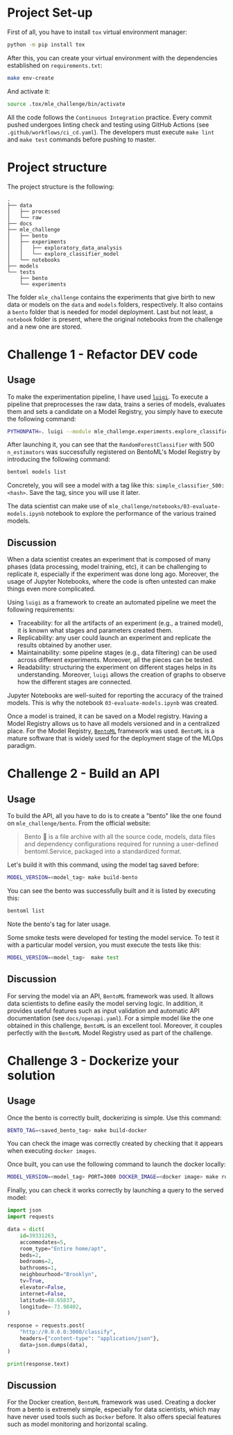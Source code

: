 # Project Set-up

First of all, you have to install `tox` virtual environment manager:

```bash
python -m pip install tox
```

After this, you can create your virtual environment with the dependencies established on
`requirements.txt`:

```bash
make env-create
```

And activate it:

```bash
source .tox/mle_challenge/bin/activate
```

All the code follows the `Continuous Integration` practice. Every commit pushed undergoes
linting check and testing using GitHub Actions (see `.github/workflows/ci_cd.yaml`).
The developers must execute `make lint` and `make test` commands before pushing to master.

# Project structure

The project structure is the following:

```
.
├── data
│   ├── processed
│   └── raw
├── docs
├── mle_challenge
│   ├── bento
│   ├── experiments
│   │   ├── exploratory_data_analysis
│   │   └── explore_classifier_model
│   └── notebooks
├── models
└── tests
    ├── bento
    └── experiments
```

The folder `mle_challenge` contains the experiments that give birth to new data
or models on the `data` and `models` folders, respectively.
It also contains a `bento` folder that is needed for model deployment. Last but not
least, a `notebook` folder is present, where the original notebooks from the challenge and
a new one are stored.

# Challenge 1 - Refactor DEV code

## Usage

To make the experimentation pipeline, I have used [`luigi`](https://github.com/spotify/luigi).
To execute a pipeline that preprocesses the raw data, trains a series of models,
evaluates them and sets a candidate on a Model Registry, you simply have to execute
the following command:

```bash
PYTHONPATH=. luigi --module mle_challenge.experiments.explore_classifier_model.explore_classifier_model RunModelTrainEval --local-scheduler
```

After launching it, you can see that the `RandomForestClassifier` with 500 `n_estimators`
was successfully registered on BentoML's Model Registry by introducing the following command:

```bash
bentoml models list
```

Concretely, you will see a model with a tag like this: `simple_classifier_500:<hash>`.
Save the tag, since you will use it later.

The data scientist can make use of `mle_challenge/notebooks/03-evaluate-models.ipynb`
notebook to explore the performance of the various trained models.

## Discussion

When a data scientist creates an experiment that is composed of many phases
(data processing, model training, etc), it can be challenging to replicate it,
especially if the experiment was done long ago. Moreover, the usage of Jupyter
Notebooks, where the code is often untested can make things even more complicated.

Using `luigi` as a framework to create an automated pipeline we meet the following
requirements:

- Traceability: for all the artifacts of an experiment (e.g., a trained model), it is known
what stages and parameters created them.
- Replicability: any user could launch an experiment and replicate the results obtained by another user.
- Maintainability: some pipeline stages (e.g., data filtering) can be used across different experiments.
Moreover, all the pieces can be tested.
- Readability: structuring the experiment on different stages helps in its understanding.
Moreover, `luigi` allows the creation of graphs to observe how the different stages are connected.

Jupyter Notebooks are well-suited for reporting the accuracy of the trained models.
This is why the notebook `03-evaluate-models.ipynb` was created.

Once a model is trained, it can be saved on a Model registry. Having a Model Registry
allows us to have all models versioned and in a centralized place. For the Model Registry,
[`BentoML`](https://www.bentoml.com/) framework was used. `BentoML` is a mature software
that is widely used for the deployment stage of the MLOps paradigm.


# Challenge 2 - Build an API

## Usage

To build the API, all you have to do is to create a "bento"
like the one found on `mle_challenge/bento`. From the official website:

> Bento 🍱 is a file archive with all the source code, models, data files
> and dependency configurations required for running a user-defined bentoml.Service,
> packaged into a standardized format.


Let's build it with this command,
using the model tag saved before:

```bash
MODEL_VERSION=<model_tag> make build-bento
```

You can see the bento was successfully built and it is listed by executing this:

```bash
bentoml list
```

Note the bento's tag for later usage.

Some smoke tests were developed for testing the model service. To test it 
with a particular model version, you must execute the tests like this:

```bash
MODEL_VERSION=<model_tag>  make test
```

## Discussion

For serving the model via an API, `BentoML` framework was used.
It allows data scientists to define easily the model serving logic.
In addition, it provides useful features such as input validation and automatic API
documentation (see `docs/openapi.yaml`). For a simple model like the one obtained in this
challenge, `BentoML` is an excellent tool. Moreover, it couples perfectly with the
`BentoML` Model Registry used as part of the challenge.

# Challenge 3 - Dockerize your solution

## Usage

Once the bento is correctly built, dockerizing is simple. Use this command:

```bash
BENTO_TAG=<saved_bento_tag> make build-docker
```

You can check the image was correctly created by checking that it appears when executing
`docker images`.

Once built, you can use the following command to launch the docker locally:

```bash
MODEL_VERSION=<model_tag> PORT=3000 DOCKER_IMAGE=<docker image> make run-docker
```

Finally, you can check it works correctly by launching a query to the served model:

```python
import json
import requests

data = dict(
    id=39331263,
    accommodates=5,
    room_type="Entire home/apt",
    beds=2,
    bedrooms=2,
    bathrooms=1,
    neighbourhood="Brooklyn",
    tv=True,
    elevator=False,
    internet=False,
    latitude=40.65837,
    longitude=-73.98402,
)

response = requests.post(
    "http://0.0.0.0:3000/classify",
    headers={"content-type": "application/json"},
    data=json.dumps(data),
)

print(response.text)

```

## Discussion

For the Docker creation, `BentoML` framework was used.
Creating a docker from a bento is extremely simple, especially for data scientists,
which may have never used tools such as `Docker` before. It also offers special features
such as model monitoring and horizontal scaling.
